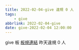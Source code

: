 ```yaml
---
title: 2022-02-04-give 違規 0 人
tags:
    - give
abbrlink: 2022-02-04-give
date: give-2022-02-04 12:00:00
---
```

give 板 [板規連結](https://www.ptt.cc/bbs/give/M.1612495900.A.C32.html)
昨天違規 0 人
